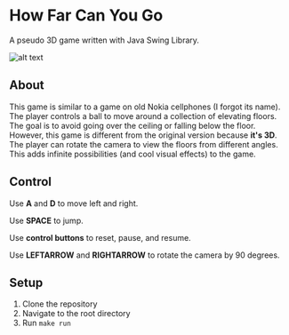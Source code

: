 # How Far Can You Go
A pseudo 3D game written with Java Swing Library.

![alt text](https://github.com/zchuning/How-Far-Can-You-Go/raw/master/files/Gameplay.png "Gameplay")

## About
This game is similar to a game on old Nokia cellphones (I forgot its name). The player controls a ball to move around 
a collection of elevating floors. The goal is to avoid going over the ceiling or falling below the floor. However, this 
game is different from the original version because **it's 3D**. The player can rotate the camera to view the floors 
from different angles. This adds infinite possibilities (and cool visual effects) to the game.


## Control
Use **A** and **D** to move left and right.

Use **SPACE** to jump.

Use **control buttons** to reset, pause, and resume.

Use **LEFTARROW** and **RIGHTARROW** to rotate the camera by 90 degrees.

## Setup
1. Clone the repository
2. Navigate to the root directory
3. Run ```make run```

